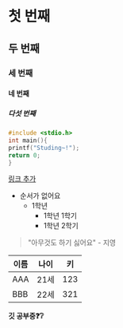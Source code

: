 # 첫 번째
## 두 번째
### 세 번째 
#### 네 번째
##### 다섯 번째

```c
#include <stdio.h>
int main(){
printf("Studing~!");
return 0;
}
```

[링크 추가](https://miunoribird.tistory.com/)

* 순서가 없어요
  * 1학년
    * 1학년 1학기
    * 1학년 2학기

> "아무것도 하기 싫어요" - 지영

이름 | 나이 | 키
---| ---| ---|
AAA | 21세 | 123
BBB | 22세 | 321

**깃 공부중❓❔**
